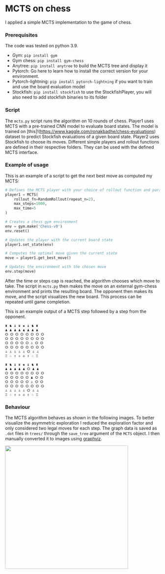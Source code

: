 # MCTS on chess
I applied a simple MCTS implementation to the game of chess.

### Prerequisites
The code was tested on python 3.9.
* Gym: `pip install gym`  
* Gym chess: `pip install gym-chess`
* Anytree: `pip install anytree` to build the MCTS tree and display it
* Pytorch: Go here to learn how to install the correct version for your environment.
* Pytorch-lightning: `pip install pytorch-lightning` if you want to train and use the board evaluation model
* Stockfish: `pip install stockfish` to use the StockfishPlayer, you will also need to add stockfish binaries to its folder

### Script
The `mcts.py` script runs the algorithm on 10 rounds of chess. 
Player1 uses MCTS with a pre-trained CNN model to evaluate board states. The model is trained on [this]!(https://www.kaggle.com/ronakbadhe/chess-evaluations) dataset to predict Stockfish evaluations of a given board state.
Player2 uses Stockfish to choose its moves.
Different simple players and rollout functions are defined in their respective folders. 
They can be used with the defined MCTS interface.

### Example of usage
This is an example of a script to get the next best move as computed my MCTS:

```python
# Defines the MCTS player with your choice of rollout function and parameters
player1 = MCTS(
    rollout_fn=RandomRollout(repeat_n=2),
    max_steps=1000,
    max_time=5
)

# Creates a chess gym environment
env = gym.make('Chess-v0')
env.reset()

# Updates the player with the current board state
player1.set_state(env)

# Computes the optimal move given the current state
move = player1.get_best_move()

# Updates the environment with the chosen move
env.step(move)
```

After the time or steps cap is reached, the algorithm chooses which move to take.
The script in `mcts.py` then makes the move on an external gym-chess environment and prints the resulting board.
The opponent then makes its move, and the script visualizes the new board.
This process can be repeated until game completion.

This is an example output of a MCTS step followed by a step from the opponent.
```
♜ ♞ ♝ ♛ ♚ ♝ ♞ ♜
♟ ♟ ♟ ♟ ♟ ♟ ♟ ♟
⭘ ⭘ ⭘ ⭘ ⭘ ⭘ ⭘ ⭘
⭘ ⭘ ⭘ ⭘ ⭘ ⭘ ⭘ ⭘
⭘ ⭘ ⭘ ⭘ ⭘ ♙ ⭘ ⭘
⭘ ⭘ ⭘ ⭘ ⭘ ⭘ ⭘ ⭘
♙ ♙ ♙ ♙ ♙ ⭘ ♙ ♙
♖ ♘ ♗ ♕ ♔ ♗ ♘ ♖ 

♜ ♞ ♝ ♛ ♚ ♝ ♞ ♜
♟ ♟ ♟ ♟ ♟ ⭘ ♟ ♟
⭘ ⭘ ⭘ ⭘ ⭘ ⭘ ⭘ ⭘
⭘ ⭘ ⭘ ⭘ ⭘ ♟ ⭘ ⭘
⭘ ⭘ ⭘ ⭘ ⭘ ♙ ⭘ ⭘
⭘ ⭘ ⭘ ⭘ ⭘ ⭘ ⭘ ⭘
♙ ♙ ♙ ♙ ♙ ⭘ ♙ ♙
♖ ♘ ♗ ♕ ♔ ♗ ♘ ♖
```

### Behaviour
The MCTS algorithm behaves as shown in the following images. 
To better visualize the asymmetric exploration I reduced the exploration factor and only considered two legal moves for each step.
The graph data is saved as `.dot` files in `trees/` through the `save_tree` argument of the `MCTS` object. I then manually converted it to images using [graphviz](https://graphviz.org/).

<img src="https://user-images.githubusercontent.com/48620867/149146716-bb85d702-18c2-40a8-9e99-d31bf4082d87.gif" height="400"/>

